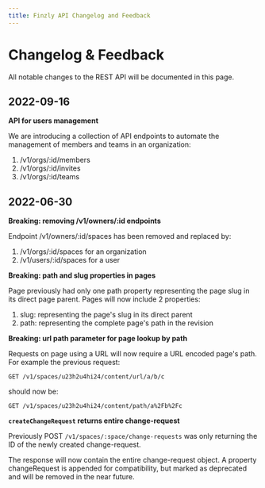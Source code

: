 ```yaml
---
title: Finzly API Changelog and Feedback
---
```




# **Changelog & Feedback** 

All notable changes to the REST API will be documented in this page.
## **2022-09-16**

**API for users management**

We are introducing a collection of API endpoints to automate the management of members and teams in an organization:

1. /v1/orgs/:id/members
2. /v1/orgs/:id/invites
3. /v1/orgs/:id/teams

## **2022-06-30**

**Breaking: removing /v1/owners/:id endpoints**

Endpoint /v1/owners/:id/spaces has been removed and replaced by:

1. /v1/orgs/:id/spaces for an organization
2. /v1/users/:id/spaces for a user

**Breaking: path and slug properties in pages**

Page previously had only one path property representing the page slug in its direct page parent. Pages will now include 2 properties:

1. slug: representing the page's slug in its direct parent
2. path: representing the complete page's path in the revision

**Breaking: url path parameter for page lookup by path**

Requests on page using a URL will now require a URL encoded page's path. For example the previous request:

`GET /v1/spaces/u23h2u4hi24/content/url/a/b/c`

should now be:

`GET /v1/spaces/u23h2u4hi24/content/path/a%2Fb%2Fc`

**`createChangeRequest` returns entire change-request**

Previously POST `/v1/spaces/:space/change-requests` was only returning the ID of the newly created change-request.

The response will now contain the entire change-request object. A property changeRequest is appended for compatibility, but marked as deprecated and will be removed in the near future.
